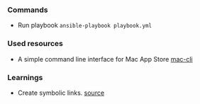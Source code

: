 ### Commands

* Run playbook `ansible-playbook playbook.yml`


### Used resources

* A simple command line interface for Mac App Store [mac-cli](https://github.com/mas-cli/mas)


### Learnings

* Create symbolic links. [source](https://www.howtogeek.com/297721/how-to-create-and-use-symbolic-links-aka-symlinks-on-a-mac/)
